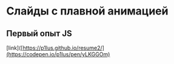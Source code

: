 # Слайды с плавной анимацией

## Первый опыт JS

[link]([https://p1lus.github.io/resume2/](https://codepen.io/p1lus/pen/yLKGGOm)
